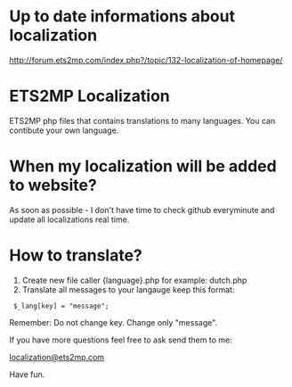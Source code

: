 Up to date informations about localization
===================
http://forum.ets2mp.com/index.php?/topic/132-localization-of-homepage/

ETS2MP Localization
===================

ETS2MP php files that contains translations to many languages. You can contibute your own language.

When my localization will be added to website?
===================
As soon as possible - I don't have time to check github everyminute and update all localizations real time. 

How to translate?
===================

1. Create new file caller {language}.php for example: dutch.php
2. Translate all messages to your langauge keep this format:
```
 $_lang[key] = "message";
```


Remember: Do not change key. Change only "message".

If you have more questions feel free to ask send them to me:

localization@ets2mp.com

Have fun.

